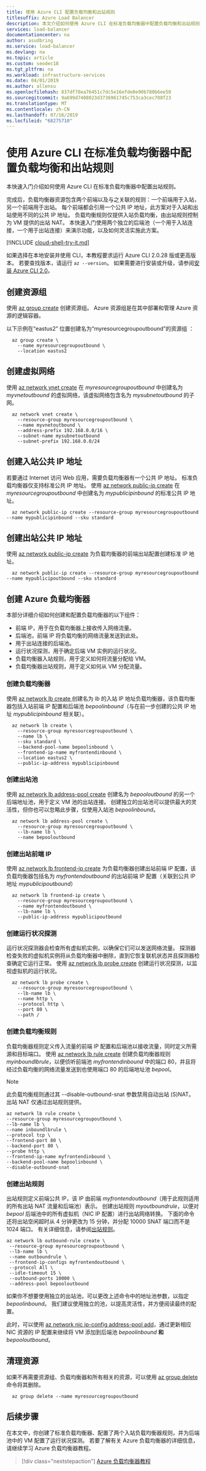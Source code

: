 ```yaml
---
title: 使用 Azure CLI 配置负载均衡和出站规则
titlesuffix: Azure Load Balancer
description: 本文介绍如何使用 Azure CLI 在标准负载均衡器中配置负载均衡和出站规则。
services: load-balancer
documentationcenter: na
author: asudbring
ms.service: load-balancer
ms.devlang: na
ms.topic: article
ms.custom: seodec18
ms.tgt_pltfrm: na
ms.workload: infrastructure-services
ms.date: 04/01/2019
ms.author: allensu
ms.openlocfilehash: 837df78ea76451c7dc5e16efde0e90b780b6ee50
ms.sourcegitcommit: 9a699d7408023d3736961745c753ca3cec708f23
ms.translationtype: MT
ms.contentlocale: zh-CN
ms.lasthandoff: 07/16/2019
ms.locfileid: "68275710"
---
```

# <a name="configure-load-balancing-and-outbound-rules-in-standard-load-balancer-using-azure-cli"></a>使用 Azure CLI 在标准负载均衡器中配置负载均衡和出站规则

本快速入门介绍如何使用 Azure CLI 在标准负载均衡器中配置出站规则。  

完成后，负载均衡器资源包含两个前端以及与之关联的规则：一个前端用于入站，另一个前端用于出站。  每个前端都会引用一个公共 IP 地址，此方案对于入站和出站使用不同的公共 IP 地址。   负载均衡规则仅提供入站负载均衡，由出站规则控制为 VM 提供的出站 NAT。  本快速入门使用两个独立的后端池（一个用于入站连接，一个用于出站连接）来演示功能，以及如何灵活实施此方案。

[!INCLUDE [cloud-shell-try-it.md](../../includes/cloud-shell-try-it.md)] 

如果选择在本地安装并使用 CLI，本教程要求运行 Azure CLI 2.0.28 版或更高版本。 若要查找版本，请运行 `az --version`。 如果需要进行安装或升级，请参阅[安装 Azure CLI 2.0]( /cli/azure/install-azure-cli)。

## <a name="create-resource-group"></a>创建资源组

使用 [az group create](https://docs.microsoft.com/cli/azure/group) 创建资源组。 Azure 资源组是在其中部署和管理 Azure 资源的逻辑容器。

以下示例在“eastus2”  位置创建名为“myresourcegroupoutbound”的资源组  ：

```azurecli-interactive
  az group create \
    --name myresourcegroupoutbound \
    --location eastus2
```
## <a name="create-virtual-network"></a>创建虚拟网络
使用 [az network vnet create](https://docs.microsoft.com/cli/azure/network/vnet) 在 *myresourcegroupoutbound* 中创建名为 *myvnetoutbound* 的虚拟网络，该虚拟网络包含名为 *mysubnetoutbound* 的子网。

```azurecli-interactive
  az network vnet create \
    --resource-group myresourcegroupoutbound \
    --name myvnetoutbound \
    --address-prefix 192.168.0.0/16 \
    --subnet-name mysubnetoutbound
    --subnet-prefix 192.168.0.0/24
```

## <a name="create-inbound-public-ip-address"></a>创建入站公共 IP 地址 

若要通过 Internet 访问 Web 应用，需要负载均衡器有一个公共 IP 地址。 标准负载均衡器仅支持标准公共 IP 地址。 使用 [az network public-ip create](https://docs.microsoft.com/cli/azure/network/public-ip) 在 *myresourcegroupoutbound* 中创建名为 *mypublicipinbound* 的标准公共 IP 地址。

```azurecli-interactive
  az network public-ip create --resource-group myresourcegroupoutbound --name mypublicipinbound --sku standard
```

## <a name="create-outbound-public-ip-address"></a>创建出站公共 IP 地址 

使用 [az network public-ip create](https://docs.microsoft.com/cli/azure/network/public-ip) 为负载均衡器的前端出站配置创建标准 IP 地址。

```azurecli-interactive
  az network public-ip create --resource-group myresourcegroupoutbound --name mypublicipoutbound --sku standard
```

## <a name="create-azure-load-balancer"></a>创建 Azure 负载均衡器

本部分详细介绍如何创建和配置负载均衡器的以下组件：
  - 前端 IP，用于在负载均衡器上接收传入网络流量。
  - 后端池，前端 IP 将负载均衡的网络流量发送到此处。
  - 用于出站连接的后端池。 
  - 运行状况探测，用于确定后端 VM 实例的运行状况。
  - 负载均衡器入站规则，用于定义如何将流量分配给 VM。
  - 负载均衡器出站规则，用于定义如何从 VM 分配流量。

### <a name="create-load-balancer"></a>创建负载均衡器

使用 [az network lb create ](https://docs.microsoft.com/cli/azure/network/lb?view=azure-cli-latest) 创建名为 *lb* 的入站 IP 地址负载均衡器，该负载均衡器包括入站前端 IP 配置和后端池 *bepoolinbound*（与在前一步创建的公共 IP 地址 *mypublicipinbound* 相关联）。

```azurecli-interactive
  az network lb create \
    --resource-group myresourcegroupoutbound \
    --name lb \
    --sku standard \
    --backend-pool-name bepoolinbound \
    --frontend-ip-name myfrontendinbound \
    --location eastus2 \
    --public-ip-address mypublicipinbound   
  ```

### <a name="create-outbound-pool"></a>创建出站池

使用 [az network lb address-pool create](https://docs.microsoft.com/cli/azure/network/lb?view=azure-cli-latest) 创建名为 *bepooloutbound* 的另一个后端地址池，用于定义 VM 池的出站连接。  创建独立的出站池可以提供最大的灵活性，但你也可以忽略此步骤，仅使用入站池 *bepoolinbound*。

```azurecli-interactive
  az network lb address-pool create \
    --resource-group myresourcegroupoutbound \
    --lb-name lb \
    --name bepooloutbound
```

### <a name="create-outbound-frontend-ip"></a>创建出站前端 IP
使用 [az network lb frontend-ip create](https://docs.microsoft.com/cli/azure/network/lb?view=azure-cli-latest) 为负载均衡器创建出站前端 IP 配置，该负载均衡器包括名为 *myfrontendoutbound* 的出站前端 IP 配置（关联到公共 IP 地址 *mypublicipoutbound*）

```azurecli-interactive
  az network lb frontend-ip create \
    --resource-group myresourcegroupoutbound \
    --name myfrontendoutbound \
    --lb-name lb \
    --public-ip-address mypublicipoutbound 
  ```

### <a name="create-health-probe"></a>创建运行状况探测

运行状况探测器会检查所有虚拟机实例，以确保它们可以发送网络流量。 探测器检查失败的虚拟机实例将从负载均衡器中删除，直到它恢复联机状态并且探测器检查确定它运行正常。 使用 [az network lb probe create](https://docs.microsoft.com/cli/azure/network/lb/probe?view=azure-cli-latest) 创建运行状况探测，以监视虚拟机的运行状况。 

```azurecli-interactive
  az network lb probe create \
    --resource-group myresourcegroupoutbound \
    --lb-name lb \
    --name http \
    --protocol http \
    --port 80 \
    --path /  
```

### <a name="create-load-balancing-rule"></a>创建负载均衡规则

负载均衡器规则定义传入流量的前端 IP 配置和后端池以接收流量，同时定义所需源和目标端口。 使用 [az network lb rule create](https://docs.microsoft.com/cli/azure/network/lb/rule?view=azure-cli-latest) 创建负载均衡器规则 *myinboundlbrule*，以便侦听前端池 *myfrontendinbound* 中的端口 80，并且将经过负载均衡的网络流量发送到也使用端口 80 的后端地址池 *bepool*。 

>[!NOTE]
>此负载均衡规则通过其 --disable-outbound-snat 参数禁用自动出站 (S)NAT。 出站 NAT 仅通过出站规则提供。

```azurecli-interactive
az network lb rule create \
--resource-group myresourcegroupoutbound \
--lb-name lb \
--name inboundlbrule \
--protocol tcp \
--frontend-port 80 \
--backend-port 80 \
--probe http \
--frontend-ip-name myfrontendinbound \
--backend-pool-name bepoolinbound \
--disable-outbound-snat
```

### <a name="create-outbound-rule"></a>创建出站规则

出站规则定义前端公共 IP，该 IP 由前端 *myfrontendoutbound*（用于此规则适用的所有出站 NAT 流量和后端池）表示。  创建出站规则 *myoutboundrule*，以便对 *bepool* 后端池中的所有虚拟机（NIC IP 配置）进行出站网络转换。  下面的命令还将出站空闲超时从 4 分钟更改为 15 分钟，并分配 10000 SNAT 端口而不是 1024 端口。  有关详细信息，请参阅[出站规则](https://aka.ms/lboutboundrules)。

```azurecli-interactive
az network lb outbound-rule create \
 --resource-group myresourcegroupoutbound \
 --lb-name lb \
 --name outboundrule \
 --frontend-ip-configs myfrontendoutbound \
 --protocol All \
 --idle-timeout 15 \
 --outbound-ports 10000 \
 --address-pool bepooloutbound
```

如果你不想要使用独立的出站池，可以更改上述命令中的地址池参数，以指定 *bepoolinbound*。  我们建议使用独立的池，以提高灵活性，并方便阅读最终的配置。

此时，可以使用 [az network nic ip-config address-pool add](https://docs.microsoft.com/cli/azure/network/lb/rule?view=azure-cli-latest)，通过更新相应 NIC 资源的 IP 配置来继续将 VM 添加到后端池 *bepoolinbound* __和__ *bepooloutbound*。

## <a name="clean-up-resources"></a>清理资源

如果不再需要资源组、负载均衡器和所有相关的资源，可以使用 [az group delete](/cli/azure/group#az-group-delete) 命令将其删除。

```azurecli-interactive 
  az group delete --name myresourcegroupoutbound
```

## <a name="next-steps"></a>后续步骤
在本文中，你创建了标准负载均衡器、配置了两个入站负载均衡器规则，并为后端池中的 VM 配置了运行状况探测。 若要了解有关 Azure 负载均衡器的详细信息，请继续学习 Azure 负载均衡器教程。

> [!div class="nextstepaction"]
> [Azure 负载均衡器教程](tutorial-load-balancer-standard-public-zone-redundant-portal.md)
